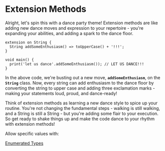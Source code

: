 # Extension Methods

Alright, let's spin this with a dance party theme! Extension methods are like adding new dance moves and expression to your repertoire - you're expanding your abilities, and adding a spark to the dance floor.

```
extension on String {
  String addSomeEnthusiasm() => toUpperCase() + '!!!';
}

void main() {
  print('let us dance'.addSomeEnthusiasm()); // LET US DANCE!!!
}

```

In the above code, we're busting out a new move, **`addSomeEnthusiasm`**, on the **`String`** class. Now, every string can add enthusiasm to the dance floor by converting the string to upper case and adding three exclamation marks - making your statements loud, proud, and dance-ready!

Think of extension methods as learning a new dance style to spice up your routine. You're not changing the fundamental steps - walking is still walking, and a String is still a String - but you're adding some flair to your execution. So get ready to shake things up and make the code dance to your rhythm with extension methods!

Allow specific values with:

[Enumerated Types](extension_methods.md)